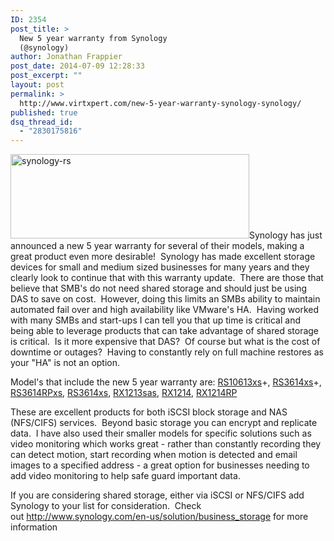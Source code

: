 ```yaml
---
ID: 2354
post_title: >
  New 5 year warranty from Synology
  (@synology)
author: Jonathan Frappier
post_date: 2014-07-09 12:28:33
post_excerpt: ""
layout: post
permalink: >
  http://www.virtxpert.com/new-5-year-warranty-synology-synology/
published: true
dsq_thread_id:
  - "2830175816"
---
```

<a href="http://www.virtxpert.com/wp-content/uploads/2014/07/synology-rs.jpg"><img class="alignleft size-full wp-image-2355" src="http://www.virtxpert.com/wp-content/uploads/2014/07/synology-rs.jpg" alt="synology-rs" width="382" height="135" /></a>Synology has just announced a new 5 year warranty for several of their models, making a great product even more desirable!  Synology has made excellent storage devices for small and medium sized businesses for many years and they clearly look to continue that with this warranty update.  There are those that believe that SMB's do not need shared storage and should just be using DAS to save on cost.  However, doing this limits an SMBs ability to maintain automated fail over and high availability like VMware's HA.  Having worked with many SMBs and start-ups I can tell you that up time is critical and being able to leverage products that can take advantage of shared storage is critical.  Is it more expensive that DAS?  Of course but what is the cost of downtime or outages?  Having to constantly rely on full machine restores as your "HA" is not an option.

Model's that include the new 5 year warranty are: <a href="http://www.synology.com/en-global/products/overview/RS10613xs%2B" target="_blank">RS10613xs</a>+, <a href="http://www.synology.com/en-us/products/overview/RS3614xs+" target="_blank">RS3614xs</a>+, <a href="https://www.synology.com/en-us/products/overview/RS3614xs" target="_blank">RS3614RPxs</a>, <a href="http://www.synology.com/en-us/products/overview/RS3614xs+" target="_blank">RS3614xs</a>, <a href="https://www.synology.com/en-us/products/overview/RX1213sas" target="_blank">RX1213sas</a>, <a href="https://www.synology.com/en-us/products/overview/RX1214" target="_blank">RX1214</a>, <a href="https://www.synology.com/en-us/products/overview/RX1214" target="_blank">RX1214RP</a>

These are excellent products for both iSCSI block storage and NAS (NFS/CIFS) services.  Beyond basic storage you can encrypt and replicate data.  I have also used their smaller models for specific solutions such as video monitoring which works great - rather than constantly recording they can detect motion, start recording when motion is detected and email images to a specified address - a great option for businesses needing to add video monitoring to help safe guard important data.

If you are considering shared storage, either via iSCSI or NFS/CIFS add Synology to your list for consideration.  Check out <a href="http://www.synology.com/en-us/solution/business_storage" target="_blank">http://www.synology.com/en-us/solution/business_storage</a> for more information

&nbsp;